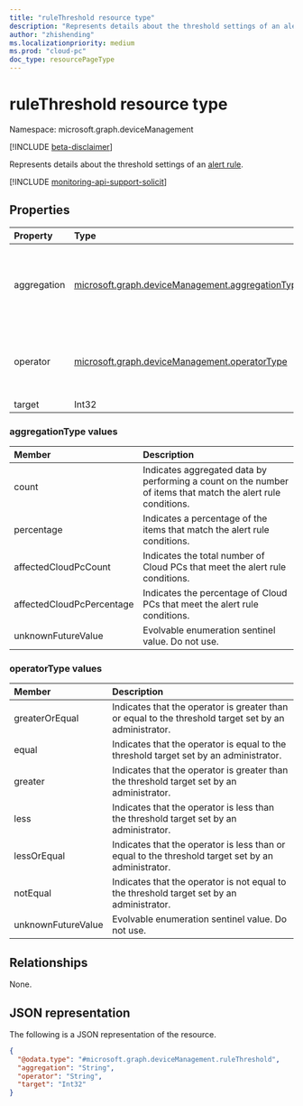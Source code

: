 ```yaml
---
title: "ruleThreshold resource type"
description: "Represents details about the threshold settings of an alert rule."
author: "zhishending"
ms.localizationpriority: medium
ms.prod: "cloud-pc"
doc_type: resourcePageType
---
```


# ruleThreshold resource type

Namespace: microsoft.graph.deviceManagement

[!INCLUDE [beta-disclaimer](../../includes/beta-disclaimer.md)]

Represents details about the threshold settings of an [alert rule](devicemanagement-alertrule.md).

[!INCLUDE [monitoring-api-support-solicit](../includes/monitoring-api-support-solicit.md)]

## Properties

|Property|Type|Description|
|:---|:---|:---|
|aggregation|[microsoft.graph.deviceManagement.aggregationType](#aggregationtype-values)|Indicates the built-in aggregation methods. The possible values are: `count`, `percentage`, `affectedCloudPcCount`, `affectedCloudPcPercentage`, `unknownFutureValue`.|
|operator|[microsoft.graph.deviceManagement.operatorType](#operatortype-values)|Indicates the built-in operator. The possible values are: `greaterOrEqual`, `equal`, `greater`, `less`, `lessOrEqual`, `notEqual`, `unknownFutureValue`.|
|target|Int32|The target threshold value.|

### aggregationType values

|Member|Description|
|:---|:---|
|count|Indicates aggregated data by performing a count on the number of items that match the alert rule conditions.|
|percentage|Indicates a percentage of the items that match the alert rule conditions.|
|affectedCloudPcCount|Indicates the total number of Cloud PCs that meet the alert rule conditions.|
|affectedCloudPcPercentage|Indicates the percentage of Cloud PCs that meet the alert rule conditions.|
|unknownFutureValue|Evolvable enumeration sentinel value. Do not use.|

### operatorType values

|Member|Description|
|:---|:---|
|greaterOrEqual|Indicates that the operator is greater than or equal to the threshold target set by an administrator.|
|equal|Indicates that the operator is equal to the threshold target set by an administrator.|
|greater|Indicates that the operator is greater than the threshold target set by an administrator.|
|less|Indicates that the operator is less than the threshold target set by an administrator.|
|lessOrEqual|Indicates that the operator is less than or equal to the threshold target set by an administrator.|
|notEqual|Indicates that the operator is not equal to the threshold target set by an administrator.|
|unknownFutureValue|Evolvable enumeration sentinel value. Do not use.|

## Relationships

None.

## JSON representation

The following is a JSON representation of the resource.
<!-- {
  "blockType": "resource",
  "@odata.type": "microsoft.graph.deviceManagement.ruleThreshold"
}
-->
``` json
{
  "@odata.type": "#microsoft.graph.deviceManagement.ruleThreshold",
  "aggregation": "String",
  "operator": "String",
  "target": "Int32"
}
```
